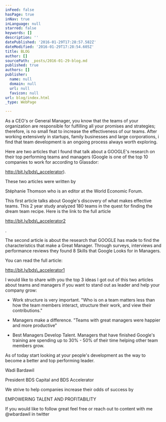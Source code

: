 ```yaml
---
inFeed: false
hasPage: true
inNav: true
inLanguage: null
starred: false
keywords: []
description: ''
datePublished: '2016-01-29T17:28:57.582Z'
dateModified: '2016-01-29T17:28:54.605Z'
title: BLOG
author: []
sourcePath: _posts/2016-01-29-blog.md
published: true
authors: []
publisher:
  name: null
  domain: null
  url: null
  favicon: null
url: blog/index.html
_type: WebPage

---
```

As a CEO's or General Manager, you know that the teams of your organization are responsible for fulfilling all your promises and strategies; therefore, is no small feat to increase the effectiveness of our teams. After working extensively in startups, family businesses and large corporations, i find that team development is an ongoing process always worth exploring.

Here are two articles that I found that talk about a GOOGLE's research on their top performing teams and managers (Google is one of the top 10 companies to work for according to Glassdor: 

http://bit.ly/bds\_accelerator). 

These two articles were written by 

Stéphanie Thomson who is an editor at the World Economic Forum. 

This first article talks about Google's discovery of what makes effective teams. This 2 year study analyzed 180 teams in the quest for finding the dream team recipe. Here is the link to the full article 

http://bit.ly/bds\_accelerator2

.

The second article is about the research that GOOGLE has made to find the characteristics that make a Great Manager. Through surveys, interviews and performance reviews they found 8 Skills that Google Looks for in Managers.

You can read the full article: 

http://bit.ly/bds\_accelerator1

[][0][][1][][2]

I would like to share with you the top 3 ideas I got out of this two articles about teams and managers if you want to stand out as leader and help your company grow:

* Work structure is very important. "Who is on a team matters less than how the team members interact, structure their work, and view their contributions." 

* Managers make a difference. "Teams with great managers were happier and more productive"

* Best Managers Develop Talent. Managers that have finished Google's training are spending up to 30% - 50% of their time helping other team members grow.

As of today start looking at your people's development as the way to become a better and top performing leader.

Wadi Bardawil

President BDS Capital and BDS Accelerator 

We strive to help companies increase their odds of success by 

EMPOWERING TALENT AND PROFITABILITY 

If you would like to follow great feel free or reach out to content with me @wbardawil in twitter

[0]: http://bit.ly/bds_accelerator
[1]: http://bit.ly/bds_accelerator2
[2]: http://bit.ly/bds_accelerator1